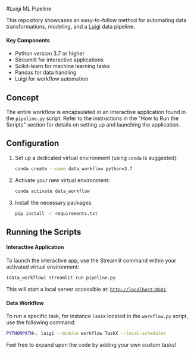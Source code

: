 #Luigi ML Pipeline

This repository showcases an easy-to-follow method for automating data transformations, modeling, and a [Luigi](https://github.com/spotify/luigi) data pipeline.


#### Key Components

- Python version 3.7 or higher
- Streamlit for interactive applications
- Scikit-learn for machine learning tasks
- Pandas for data handling
- Luigi for workflow automation


## Concept

The entire workflow is encapsulated in an interactive application found in the `pipeline.py` script. Refer to the instructions in the "How to Run the Scripts" section for details on setting up and launching the application.

## Configuration

1. Set up a dedicated virtual environment (using `conda` is suggested):
   ```bash
   conda create --name data_workflow python=3.7
   ```
2. Activate your new virtual environment:
   ```bash
   conda activate data_workflow
   ```
3. Install the necessary packages:
   ```bash
   pip install -r requirements.txt
   ```


## Running the Scripts

#### Interactive Application

To launch the interactive app, use the Streamlit command within your activated virtual environment:
```bash
(data_workflow) streamlit run pipeline.py
```

This will start a local server accessible at: [`http://localhost:8501`](http://localhost:8501).

#### Data Workflow

To run a specific task, for instance `TaskX` located in the `workflow.py` script, use the following command:

```bash
PYTHONPATH=. luigi --module workflow TaskX --local-scheduler
```

Feel free to expand upon the code by adding your own custom tasks!

